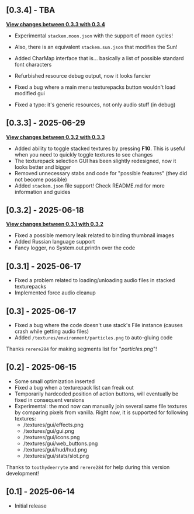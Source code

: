 
## [0.3.4] - TBA

**[View changes between 0.3.3 with 0.3.4](https://github.com/tracystacktrace/StackEm/compare/0.3.3...0.3.4)**

- Experimental `stackem.moon.json` with the support of moon cycles!
- Also, there is an equivalent `stackem.sun.json` that modifies the Sun!
- Added CharMap interface that is... basically a list of possible standard font characters


- Refurbished resource debug output, now it looks fancier
- Fixed a bug where a main menu texturepacks button wouldn't load modified gui
- Fixed a typo: it's generic resources, not only audio stuff (in debug)

## [0.3.3] - 2025-06-29

**[View changes between 0.3.2 with 0.3.3](https://github.com/tracystacktrace/StackEm/compare/0.3.2...0.3.3)**

- Added ability to toggle stacked textures by pressing **F10**. This is useful when you need to quickly toggle textures to see changes
- The texturepack selection GUI has been slightly redesigned, now it looks better and bigger
- Removed unnecessary stabs and code for "possible features" (they did not become possible)
- Added `stackem.json` file support! Check README.md for more information and guides

## [0.3.2] - 2025-06-18

**[View changes between 0.3.1 with 0.3.2](https://github.com/tracystacktrace/StackEm/compare/0.3.1...0.3.2)**

- Fixed a possible memory leak related to binding thumbnail images
- Added Russian language support
- Fancy logger, no System.out.println over the code

## [0.3.1] - 2025-06-17
- Fixed a problem related to loading/unloading audio files in stacked texturepacks
- Implemented force audio cleanup

## [0.3] - 2025-06-17
- Fixed a bug where the code doesn't use stack's File instance (causes crash while getting audio files)
- Added `/textures/environment/particles.png` to auto-gluing code

Thanks `rerere284` for making segments list for "_particles.png_"!

## [0.2] - 2025-06-15
- Some small optimization inserted
- Fixed a bug when a texturepack list can freak out
- Temporarily hardcoded position of action buttons, will eventually be fixed in consequent versions
- Experimental: the mod now can manually join several same file textures by comparing pixels from vanilla. Right now, it is supported for following textures:
  - /textures/gui/effects.png
  - /textures/gui/gui.png
  - /textures/gui/icons.png
  - /textures/gui/web_buttons.png
  - /textures/gui/hud/hud.png
  - /textures/gui/stats/slot.png

Thanks to `toothydeerryte` and `rerere284` for help during this version development!

## [0.1] - 2025-06-14
- Initial release